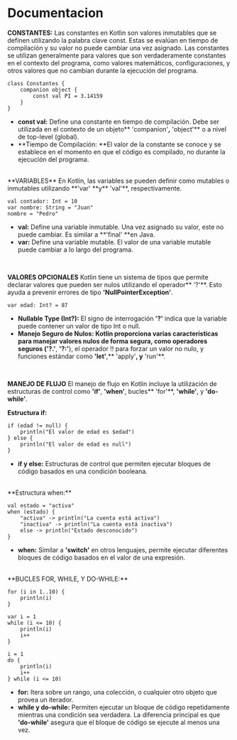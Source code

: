 # Documentacion

**CONSTANTES:**
Las constantes en Kotlin son valores inmutables que se definen utilizando la palabra clave const. Estas se evalúan en tiempo de compilación y su valor no puede cambiar una vez asignado. Las constantes se utilizan generalmente para valores que son verdaderamente constantes en el contexto del programa, como valores matemáticos, configuraciones, y otros valores que no cambian durante la ejecución del programa.

    class Constantes {
        companion object {
            const val PI = 3.14159
        }
    }

- **const val:** Define una constante en tiempo de compilación. Debe ser utilizada en el contexto de un objeto** 'companion'**,** 'object'** o a nivel de top-level (global).
- **Tiempo de Compilación: **El valor de la constante se conoce y se establece en el momento en que el código es compilado, no durante la ejecución del programa.

<br>
**VARIABLES**
En Kotlin, las variables se pueden definir como mutables o inmutables utilizando **'var' **y** 'val'**, respectivamente.

    val contador: Int = 10
    var nombre: String = "Juan"
    nombre = "Pedro"

- **val:** Define una variable inmutable. Una vez asignado su valor, este no puede cambiar. Es similar a **'final' **en Java.
- **var:** Define una variable mutable. El valor de una variable mutable puede cambiar a lo largo del programa.
<br>

**VALORES OPCIONALES**
Kotlin tiene un sistema de tipos que permite declarar valores que pueden ser nulos utilizando el operador** '?'**. Esto ayuda a prevenir errores de tipo **'NullPointerException'**.

    var edad: Int? = 87

- **Nullable Type (Int?):** El signo de interrogación **'?'** indica que la variable puede contener un valor de tipo Int o null.
- **Manejo Seguro de Nulos: **Kotlin proporciona varias características para manejar valores nulos de forma segura, como operadores seguros (**'?.'**, **'?:'**), el operador !! para forzar un valor no nulo, y funciones estándar como **'let'**,** 'apply'**, y** 'run'**.

<br>

**MANEJO DE FLUJO**
El manejo de flujo en Kotlin incluye la utilización de estructuras de control como **'if'**, **'when'**, bucles** 'for'**, **'while'**, y **'do-while'**.

**Estructura if:**

    if (edad != null) {
        println("El valor de edad es $edad")
    } else {
        println("El valor de edad es null")
    }

- **if y else:** Estructuras de control que permiten ejecutar bloques de código basados en una condición booleana.
<br>
**Estructura when:**

    val estado = "activa"
    when (estado) {
        "activa" -> println("La cuenta está activa")
        "inactiva" -> println("La cuenta está inactiva")
        else -> println("Estado desconocido")
    }

- **when:** Similar a **'switch'** en otros lenguajes, permite ejecutar diferentes bloques de código basados en el valor de una expresión.

<br>
**BUCLES FOR, WHILE, Y DO-WHILE:**

    for (i in 1..10) {
        println(i)
    }
    
    var i = 1
    while (i <= 10) {
        println(i)
        i++
    }
    
    i = 1
    do {
        println(i)
        i++
    } while (i <= 10)

- **for:** Itera sobre un rango, una colección, o cualquier otro objeto que provea un iterador.
- **while y do-while:** Permiten ejecutar un bloque de código repetidamente mientras una condición sea verdadera. La diferencia principal es que **'do-while'** asegura que el bloque de código se ejecute al menos una vez.


